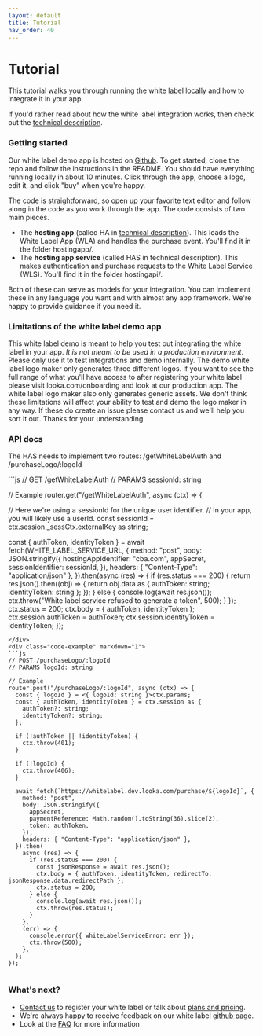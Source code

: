 ```yaml
---
layout: default
title: Tutorial
nav_order: 40
---
```


#  Tutorial

This tutorial walks you through running the white label locally and how to integrate it in your app.

If you'd rather read about how the white label integration works, then check out the [technical description](https://docs.looka.com/technical). 

### Getting started

Our white label demo app is hosted on [Github](https://github.com/LookaApp/white-label). To get started, clone the repo and follow the instructions in the README. You should have everything running locally in about 10 minutes. Click through the app, choose a logo, edit it, and click "buy" when you're happy.

The code is straightforward, so open up your favorite text editor and follow along in the code as you work through the app. The code consists of two main pieces.

* The **hosting app** (called HA in [technical description](https://docs.looka.com/technical)). This loads the White Label App (WLA) and handles the purchase event. You'll find it in the folder hostingapp/.
* The **hosting app service** (called HAS in technical description). This makes authentication and purchase requests to the White Label Service (WLS). You'll find it in the folder hostingapi/.

Both of these can serve as models for your integration. You can implement these in any language you want and with almost any app framework. We're happy to provide guidance if you need it.


### Limitations of the white label demo app
This white label demo is meant to help you test out integrating the white label in your app. *It is not meant to be used in a production environment*. Please only use it to test integrations and demo internally. The demo white label logo maker only generates three different logos. If you want to see the full range of what you'll have access to after registering your white label please visit looka.com/onboarding and look at our production app. The white label logo maker also only generates generic assets. We don't think these limitations will affect your ability to test and demo the logo maker in any way. If these do create an issue please contact us and we'll help you sort it out. Thanks for your understanding.


### API docs
The HAS needs to implement two routes: /getWhiteLabelAuth and /purchaseLogo/:logoId

<div class="code-example" markdown="1">
```js
// GET /getWhiteLabelAuth
// PARAMS sessionId: string

// Example
router.get("/getWhiteLabelAuth", async (ctx) => {

  // Here we're using a sessionId for the unique user identifier.
  // In your app, you will likely use a userId.
  const sessionId = ctx.session._sessCtx.externalKey as string;

  const { authToken, identityToken } = await fetch(WHITE_LABEL_SERVICE_URL, {
    method: "post",
    body: JSON.stringify({
      hostingAppIdentifier: "cba.com",
      appSecret,
      sessionIdentifier: sessionId,
    }),
    headers: { "Content-Type": "application/json" },
  }).then(async (res) => {
    if (res.status === 200) {
      return res.json().then((obj) => {
        return obj.data as { authToken: string; identityToken: string };
      });
    } else {
      console.log(await res.json());
      ctx.throw("White label service refused to generate a token", 500);
    }
  });
  ctx.status = 200;
  ctx.body = { authToken, identityToken };
  ctx.session.authToken = authToken;
  ctx.session.identityToken = identityToken;
});
```
</div>
<div class="code-example" markdown="1">
```js
// POST /purchaseLogo/:logoId
// PARAMS logoId: string

// Example
router.post("/purchaseLogo/:logoId", async (ctx) => {
  const { logoId } = <{ logoId: string }>ctx.params;
  const { authToken, identityToken } = ctx.session as {
    authToken?: string;
    identityToken?: string;
  };

  if (!authToken || !identityToken) {
    ctx.throw(401);
  }

  if (!logoId) {
    ctx.throw(406);
  }

  await fetch(`https://whitelabel.dev.looka.com/purchase/${logoId}`, {
    method: "post",
    body: JSON.stringify({
      appSecret,
      paymentReference: Math.random().toString(36).slice(2),
      token: authToken,
    }),
    headers: { "Content-Type": "application/json" },
  }).then(
    async (res) => {
      if (res.status === 200) {
        const jsonResponse = await res.json();
        ctx.body = { authToken, identityToken, redirectTo: jsonResponse.data.redirectPath };
        ctx.status = 200;
      } else {
        console.log(await res.json());
        ctx.throw(res.status);
      }
    },
    (err) => {
      console.error({ whiteLabelServiceError: err });
      ctx.throw(500);
    },
  );
});


```
</div>


### What's next?

* <a href="mailto:partnerships@looka.com">Contact us</a> to register your white label or talk about [plans and pricing](https://docs.looka.com/pricing).
* We're always happy to receive feedback on our white label [github page](https://github.com/LookaApp/white-label/issues).
* Look at the [FAQ](https://docs.looka.com/faq) for more information


